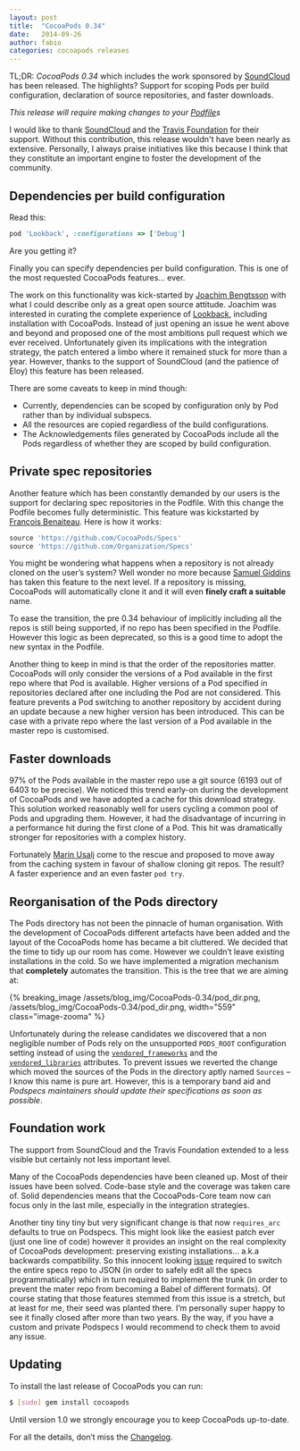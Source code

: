 ```yaml
---
layout: post
title:  "CocoaPods 0.34"
date:   2014-09-26
author: fabio
categories: cocoapods releases
---
```


TL;DR: _CocoaPods 0.34_ which includes the work sponsored by
[SoundCloud](https://soundcloud.com) has been released. The highlights? Support
for scoping Pods per build configuration, declaration of source repositories,
and faster downloads.

*This release will require making changes to your [Podfile](https://github.com/artsy/eidolon/blob/master/Podfile#L1-L2)s*

<!-- more -->

I would like to thank [SoundCloud](https://soundcloud.com) and the [Travis
Foundation](http://foundation.travis-ci.org) for their support. Without this
contribution, this release wouldn't have been nearly as extensive. Personally,
I always praise initiatives like this because I think that they constitute an
important engine to foster the development of the community.


## Dependencies per build configuration

Read this:

```ruby
pod 'Lookback', :configurations => ['Debug']
```

Are you getting it?

Finally you can specify dependencies per build configuration. This is one of
the most requested CocoaPods features… ever.

The work on this functionality was kick-started by [Joachim
Bengtsson](https://github.com/nevyn) with what I could describe only as a great
open source attitude. Joachim was interested in curating the complete
experience of [Lookback](https://lookback.io), including installation with
CocoaPods. Instead of just opening an issue he went above and beyond and
proposed one of the most ambitions pull request which we ever received.
Unfortunately given its implications with the integration strategy, the patch
entered a limbo where it remained stuck for more than a year. However, thanks
to the support of SoundCloud (and the patience of Eloy) this feature has been
released.

There are some caveats to keep in mind though:

- Currently, dependencies can be scoped by configuration only by Pod rather
  than by individual subspecs.
- All the resources are copied regardless of the build configurations.
- The Acknowledgements files generated by CocoaPods include all the Pods
  regardless of whether they are scoped by build configuration.


## Private spec repositories

Another feature which has been constantly demanded by our users is the support
for declaring spec repositories in the Podfile. With this change the Podfile
becomes fully deterministic. This feature was kickstarted by [François
Benaiteau](https://github.com/netbe). Here is how it works:

```ruby
source 'https://github.com/CocoaPods/Specs'
source 'https://github.com/Organization/Specs'
```

You might be wondering what happens when a repository is not already cloned on
the user’s system? Well wonder no more because [Samuel
Giddins](https://github.com/segiddins) has taken this feature to
the next level. If a repository is missing, CocoaPods will automatically clone
it and it will even **finely craft a suitable** name.

To ease the transition, the pre 0.34 behaviour of implicitly including all the
repos is still being supported, if no repo has been specified in the Podfile.
However this logic as been deprecated, so this is a good time to adopt the new
syntax in the Podfile.

Another thing to keep in mind is that the order of the repositories matter.
CocoaPods will only consider the versions of a Pod available in the first repo
where that Pod is available. Higher versions of a Pod specified in repositories
declared after one including the Pod are not considered. This feature prevents
a Pod switching to another repository by accident during an update because a
new higher version has been introduced. This can be case with a private repo
where the last version of a Pod available in the master repo is customised.


## Faster downloads

97% of the Pods available in the master repo use a git source (6193 out of 6403
to be precise). We noticed this trend early-on during the development of
CocoaPods and we have adopted a cache for this download strategy. This solution
worked reasonably well for users cycling a common pool of Pods and upgrading
them. However, it had the disadvantage of incurring in a performance hit during
the first clone of a Pod. This hit was dramatically stronger for repositories
with a complex history.

Fortunately [Marin Usalj](https://github.com/supermarin) come to the rescue and
proposed to move away from the caching system in favour of shallow cloning git
repos. The result? A faster experience and an even faster `pod try`.


## Reorganisation of the Pods directory

The Pods directory has not been the pinnacle of human organisation. With the
development of CocoaPods different artefacts have been added and the layout of
the CocoaPods home has became a bit cluttered. We decided that the time to tidy
up our room has come. However we couldn’t leave existing installations
in the cold. So we have implemented a migration mechanism that **completely**
automates the transition. This is the tree that we are aiming at:

{% breaking_image /assets/blog_img/CocoaPods-0.34/pod_dir.png, /assets/blog_img/CocoaPods-0.34/pod_dir.png, width="559" class="image-zooma" %}

Unfortunately during the release candidates we discovered that a non negligible
number of Pods rely on the unsupported `PODS_ROOT` configuration setting
instead of using the
[`vendored_frameworks`](http://guides.cocoapods.org/syntax/podspec.html#vendored_frameworks)
and the
[`vendored_libraries`](http://guides.cocoapods.org/syntax/podspec.html#vendored_libraries)
attributes. To prevent issues we reverted the change which moved the sources
of the Pods in the directory aptly named `Sources` – I know this name is pure
art. However, this is a temporary band aid and *Podspecs maintainers should
update their specifications as soon as possible*.


## Foundation work

The support from SoundCloud and the Travis Foundation extended to a less
visible but certainly not less important level.

Many of the CocoaPods dependencies have been cleaned up. Most of their issues
have been solved. Code-base style and the coverage was taken care of. Solid
dependencies means that the CocoaPods-Core team now can focus only in the last
mile, especially in the integration strategies.

Another tiny tiny tiny but very significant change is that now `requires_arc`
defaults to true on Podspecs. This might look like the easiest patch ever
(just one line of code) however it provides an insight on the real complexity
of CocoaPods development: preserving existing installations… a.k.a backwards
compatibility. So this innocent looking
[issue](https://github.com/CocoaPods/CocoaPods/issues/267) required to switch
the entire specs repo to JSON (in order to safely edit all the specs
programmatically) which in turn required to implement the trunk (in order to
prevent the mater repo from becoming a Babel of different formats). Of course
stating that those features stemmed from this  issue is a stretch, but at least
for me, their seed was planted there. I’m personally super happy to see it
finally closed after more than two years. By the way, if you have a custom
and private Podspecs I would recommend to check them to avoid any issue.


## Updating

To install the last release of CocoaPods you can run:

```bash
$ [sudo] gem install cocoapods
```

Until version 1.0 we strongly encourage you to keep CocoaPods up-to-date.

For all the details, don’t miss the
[Changelog](https://github.com/CocoaPods/CocoaPods/blob/master/CHANGELOG.md).
